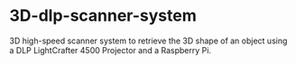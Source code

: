 # 3D-dlp-scanner-system
3D high-speed scanner system to retrieve the 3D shape of an object using a DLP LightCrafter 4500 Projector and a Raspberry Pi.
